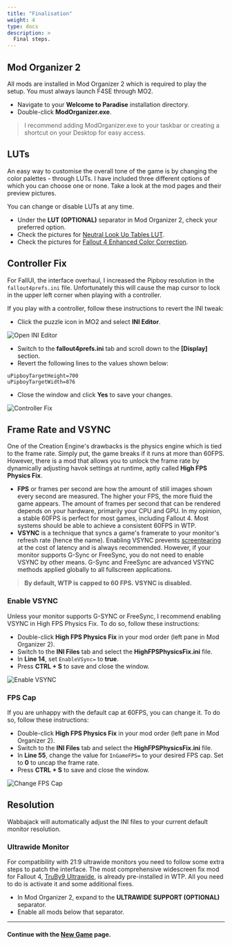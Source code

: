 ```yaml
---
title: "Finalisation"
weight: 4
type: docs
description: >
  Final steps.
---
```


## Mod Organizer 2

All mods are installed in Mod Organizer 2 which is required to play the setup. You must always launch F4SE through MO2.

- Navigate to your **Welcome to Paradise** installation directory.
- Double-click **ModOrganizer.exe**.

>  I recommend adding ModOrganizer.exe to your taskbar or creating a shortcut on your Desktop for easy access.

## LUTs

An easy way to customise the overall tone of the game is by changing the color palettes - through LUTs. I have included three different options of which you can choose one or none. Take a look at the mod pages and their preview pictures.

You can change or disable LUTs at any time.

- Under the **LUT (OPTIONAL)** separator in Mod Organizer 2, check your preferred option.
- Check the pictures for [Neutral Look Up Tables LUT](https://www.nexusmods.com/fallout4/mods/1016).
- Check the pictures for [Fallout 4 Enhanced Color Correction](https://www.nexusmods.com/fallout4/mods/5060).

## Controller Fix

For FallUI, the interface overhaul, I increased the Pipboy resolution in the `fallout4prefs.ini` file. Unfortunately this will cause the map cursor to lock in the upper left corner when playing with a controller.

If you play with a controller, follow these instructions to revert the INI tweak:

- Click the puzzle icon in MO2 and select **INI Editor**.

![Open INI Editor](/Pictures/wtp/installation/mo2-ini-editor.png)

- Switch to the **fallout4prefs.ini** tab and scroll down to the **[Display]** section.
- Revert the following lines to the values shown below:

```
uPipboyTargetHeight=700
uPipboyTargetWidth=876
```

- Close the window and click **Yes** to save your changes.

![Controller Fix](/Pictures/wtp/installation/controller-fix.png)

## Frame Rate and VSYNC

One of the Creation Engine's drawbacks is the physics engine which is tied to the frame rate. Simply put, the game breaks if it runs at more than 60FPS. However, there is a mod that allows you to unlock the frame rate by dynamically adjusting havok settings at runtime, aptly called **High FPS Physics Fix**.

- **FPS** or frames per second are how the amount of still images shown every second are measured. The higher your FPS, the more fluid the game appears. The amount of frames per second that can be rendered depends on your hardware, primarily your CPU and GPU. In my opinion, a stable 60FPS is perfect for most games, including Fallout 4. Most systems should be able to achieve a consistent 60FPS in WTP.
- **VSYNC** is a technique that syncs a game's framerate to your monitor's refresh rate (hence the name). Enabling VSYNC prevents [screentearing](https://en.wikipedia.org/wiki/Screen_tearing) at the cost of latency and is always recommended. However, if your monitor supports G-Sync or FreeSync, you do not need to enable VSYNC by other means. G-Sync and FreeSync are advanced VSYNC methods applied globally to all fullscreen applications.

> **By default, WTP is capped to 60 FPS. VSYNC is disabled.**

### Enable VSYNC

Unless your monitor supports G-SYNC or FreeSync, I recommend enabling VSYNC in High FPS Physics Fix. To do so, follow these instructions:

- Double-click **High FPS Physics Fix** in your mod order (left pane in Mod Organizer 2).
- Switch to the **INI Files** tab and select the **HighFPSPhysicsFix.ini** file.
- In **Line 14**, set `EnableVSync=` to **true**.
- Press **CTRL + S** to save and close the window.

![Enable VSYNC](/Pictures/wtp/installation/enable-vsync.png)

### FPS Cap

If you are unhappy with the default cap at 60FPS, you can change it. To do so, follow these instructions:

- Double-click **High FPS Physics Fix** in your mod order (left pane in Mod Organizer 2).
- Switch to the **INI Files** tab and select the **HighFPSPhysicsFix.ini** file.
- In **Line 55**, change the value for `InGameFPS=` to your desired FPS cap. Set to **0** to uncap the frame rate.
- Press **CTRL + S** to save and close the window.

![Change FPS Cap](/Pictures/wtp/installation/change-fps-cap.png)

## Resolution

Wabbajack will automatically adjust the INI files to your current default monitor resolution.

### Ultrawide Monitor

For compatibility with 21:9 ultrawide monitors you need to follow some extra steps to patch the interface. The most comprehensive widescreen fix mod for Fallout 4, [TruBy9 Ultrawide](https://www.nexusmods.com/fallout4/mods/2463), is already pre-installed in WTP. All you need to do is activate it and some additional fixes.

- In Mod Organizer 2, expand to the **ULTRAWIDE SUPPORT (OPTIONAL)** separator.
- Enable all mods below that separator.

---

#### Continue with the [New Game](/wtp/installation/new-game/) page.